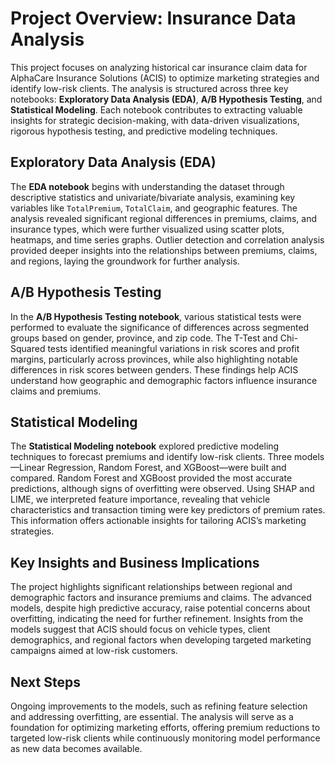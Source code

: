 # Project Overview: Insurance Data Analysis

This project focuses on analyzing historical car insurance claim data for AlphaCare Insurance Solutions (ACIS) to optimize marketing strategies and identify low-risk clients. The analysis is structured across three key notebooks: **Exploratory Data Analysis (EDA)**, **A/B Hypothesis Testing**, and **Statistical Modeling**. Each notebook contributes to extracting valuable insights for strategic decision-making, with data-driven visualizations, rigorous hypothesis testing, and predictive modeling techniques.

## Exploratory Data Analysis (EDA)
The **EDA notebook** begins with understanding the dataset through descriptive statistics and univariate/bivariate analysis, examining key variables like `TotalPremium`, `TotalClaim`, and geographic features. The analysis revealed significant regional differences in premiums, claims, and insurance types, which were further visualized using scatter plots, heatmaps, and time series graphs. Outlier detection and correlation analysis provided deeper insights into the relationships between premiums, claims, and regions, laying the groundwork for further analysis.

## A/B Hypothesis Testing
In the **A/B Hypothesis Testing notebook**, various statistical tests were performed to evaluate the significance of differences across segmented groups based on gender, province, and zip code. The T-Test and Chi-Squared tests identified meaningful variations in risk scores and profit margins, particularly across provinces, while also highlighting notable differences in risk scores between genders. These findings help ACIS understand how geographic and demographic factors influence insurance claims and premiums.

## Statistical Modeling
The **Statistical Modeling notebook** explored predictive modeling techniques to forecast premiums and identify low-risk clients. Three models—Linear Regression, Random Forest, and XGBoost—were built and compared. Random Forest and XGBoost provided the most accurate predictions, although signs of overfitting were observed. Using SHAP and LIME, we interpreted feature importance, revealing that vehicle characteristics and transaction timing were key predictors of premium rates. This information offers actionable insights for tailoring ACIS’s marketing strategies.

## Key Insights and Business Implications
The project highlights significant relationships between regional and demographic factors and insurance premiums and claims. The advanced models, despite high predictive accuracy, raise potential concerns about overfitting, indicating the need for further refinement. Insights from the models suggest that ACIS should focus on vehicle types, client demographics, and regional factors when developing targeted marketing campaigns aimed at low-risk customers.

## Next Steps
Ongoing improvements to the models, such as refining feature selection and addressing overfitting, are essential. The analysis will serve as a foundation for optimizing marketing efforts, offering premium reductions to targeted low-risk clients while continuously monitoring model performance as new data becomes available.